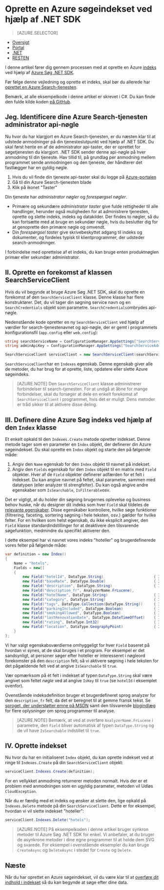 <properties
    pageTitle="Oprette en Azure søgeindekset ved hjælp af .NET SDK | Microsoft Azure | Hostet skyen search-tjenesten"
    description="Oprette et indeks i kode ved hjælp af Azure Søg .NET SDK."
    services="search"
    documentationCenter=""
    authors="brjohnstmsft"
    manager="jhubbard"
    editor=""
    tags="azure-portal"/>

<tags
    ms.service="search"
    ms.devlang="dotnet"
    ms.workload="search"
    ms.topic="get-started-article"
    ms.tgt_pltfrm="na"
    ms.date="08/29/2016"
    ms.author="brjohnst"/>

# <a name="create-an-azure-search-index-using-the-net-sdk"></a>Oprette en Azure søgeindekset ved hjælp af .NET SDK
> [AZURE.SELECTOR]
- [Oversigt](search-what-is-an-index.md)
- [Portal](search-create-index-portal.md)
- [.NET](search-create-index-dotnet.md)
- [RESTEN](search-create-index-rest-api.md)


I denne artikel fører dig gennem processen med at oprette en Azure [indeks](https://msdn.microsoft.com/library/azure/dn798941.aspx) ved hjælp af [Azure Søg .NET SDK](https://msdn.microsoft.com/library/azure/dn951165.aspx).

Før følge denne vejledning og oprette et indeks, skal bør du allerede har [oprettet en Azure Search-tjenesten](search-create-service-portal.md).

Bemærk, at alle eksempelkode i denne artikel er skrevet i C#. Du kan finde den fulde kilde koden [på GitHub](http://aka.ms/search-dotnet-howto).

## <a name="i-identify-your-azure-search-services-admin-api-key"></a>Jeg. Identificere dine Azure Search-tjenesten administrator api-nøgle
Nu hvor du har klargjort en Azure Search-tjenesten, er du næsten klar til at udstede anmodninger på din tjenesteslutpunkt ved hjælp af .NET SDK. Du skal først hente en af de administrator api-taster, der er oprettet for søgetjenesten du klargjort. .NET SDK sender denne api-nøgle på hver anmodning til din tjeneste. Hav tillid til, på grundlag per anmodning mellem programmet sende anmodningen og den tjeneste, der håndterer det fastlægger har en gyldig nøgle.

1. Hvis du vil finde din tjeneste api-taster skal du logge på [Azure-portalen](https://portal.azure.com/)
2. Gå til din Azure Search-tjenesten blade
3. Klik på ikonet "Taster"

Din tjeneste har *administrator nøgler* og *forespørgsel nøgler*.

  - Primære og sekundære *administrator taster* give fulde rettigheder til alle handlinger, herunder også muligheden for at administrere tjenesten, oprette og slette indeks, indeks og datakilder. Der findes to nøgler, så du kan fortsætte med at bruge en sekundær nøgle, hvis du beslutter dig for at genoprette den primære nøgle og omvendt.
  - Din *forespørgsel taster* give skrivebeskyttet adgang til indeks og dokumenter, og fordeles typisk til klientprogrammer, der udsteder search-anmodninger.

I forbindelse med oprettelse af et indeks, du kan bruge enten produktnøglen primær eller sekundær administrator.

<a name="CreateSearchServiceClient"></a>
## <a name="ii-create-an-instance-of-the-searchserviceclient-class"></a>II. Oprette en forekomst af klassen SearchServiceClient
Hvis du vil begynde at bruge Azure Søg .NET SDK, skal du oprette en forekomst af den `SearchServiceClient` klasse. Denne klasse har flere konstruktører. Det, du vil tager din søgning service navn og en `SearchCredentials` objekt som parametre. `SearchCredentials`ombrydes api-nøgle.

Nedenstående kode opretter en ny `SearchServiceClient` ved hjælp af værdier for search-tjenestenavnet og api-nøgle, der er gemt i programmets konfigurationsfil (`app.config` eller `web.config`):

```csharp
string searchServiceName = ConfigurationManager.AppSettings["SearchServiceName"];
string adminApiKey = ConfigurationManager.AppSettings["SearchServiceAdminApiKey"];

SearchServiceClient serviceClient = new SearchServiceClient(searchServiceName, new SearchCredentials(adminApiKey));
```

`SearchServiceClient`har en `Indexes` egenskab. Denne egenskab giver alle de metoder, du har brug for at oprette, liste, opdatere eller slette Azure søgeindeks.

> [AZURE.NOTE] Den `SearchServiceClient` klasse administrerer forbindelser til search-tjenesten. For at undgå at åbne for mange forbindelser, skal du forsøger at dele en enkelt forekomst af `SearchServiceClient` i programmet, hvis det er muligt. Dens metoder er tråd sikker til at aktivere disse deling.

<a name="DefineIndex"></a>
## <a name="iii-define-your-azure-search-index-using-the-index-class"></a>III. Definere dine Azure Søg indeks ved hjælp af den `Index` klasse
Et enkelt opkald til den `Indexes.Create` metode opretter indekset. Denne metode tager som en parameter en `Index` objekt, der definerer din Azure søgeindekset. Du skal oprette en `Index` objekt og starte den på følgende måde:

1. Angiv den `Name` egenskab for den `Index` objekt til navnet på indekset.
2. Angiv den `Fields` egenskab for den `Index` objekt til en matrix med `Field` objekter. Hver af de `Field` objekter definerer adfærden for et felt i indekset. Du kan angive navnet på feltet, skal parametre, sammen med datatypen (eller analyzer til strengfelter). Du kan også angive andre egenskaber som `IsSearchable`, `IsFilterable`osv.

Det er vigtigt, at du holder din søgning brugernes oplevelse og business behov huske, når du designer dit indeks som hver `Field` skal tildeles de [relevante egenskaber](https://msdn.microsoft.com/library/azure/dn798941.aspx). Disse egenskaber kontrollere, hvilke søge funktioner (filtrering, faceting, sortering søgning i hele teksten, osv.) gælder for hvilke felter. For en hvilken som helst egenskab, du ikke eksplicit angiver, den `Field` klasse standardindstillinger for at deaktivere den tilsvarende søgefunktion, medmindre du specifikt aktiverer den.

I dette eksempel har vi navnet vores indeks "hoteller" og brugerdefinerede vores felter på følgende måde:

```csharp
var definition = new Index()
{
    Name = "hotels",
    Fields = new[]
    {
        new Field("hotelId", DataType.String)                       { IsKey = true, IsFilterable = true },
        new Field("baseRate", DataType.Double)                      { IsFilterable = true, IsSortable = true, IsFacetable = true },
        new Field("description", DataType.String)                   { IsSearchable = true },
        new Field("description_fr", AnalyzerName.FrLucene),
        new Field("hotelName", DataType.String)                     { IsSearchable = true, IsFilterable = true, IsSortable = true },
        new Field("category", DataType.String)                      { IsSearchable = true, IsFilterable = true, IsSortable = true, IsFacetable = true },
        new Field("tags", DataType.Collection(DataType.String))     { IsSearchable = true, IsFilterable = true, IsFacetable = true },
        new Field("parkingIncluded", DataType.Boolean)              { IsFilterable = true, IsFacetable = true },
        new Field("smokingAllowed", DataType.Boolean)               { IsFilterable = true, IsFacetable = true },
        new Field("lastRenovationDate", DataType.DateTimeOffset)    { IsFilterable = true, IsSortable = true, IsFacetable = true },
        new Field("rating", DataType.Int32)                         { IsFilterable = true, IsSortable = true, IsFacetable = true },
        new Field("location", DataType.GeographyPoint)              { IsFilterable = true, IsSortable = true }
    }
};
```

Vi har valgt egenskabsværdierne omhyggeligt for hver `Field` baseret på hvordan vi synes, at de skal bruges i et program. For eksempel er det sandsynligt, at personer søger efter hoteller er interesseret i nøgleord forekomster på den `description` felt, så vi aktivere søgning i hele teksten for det pågældende felt ved at angive `IsSearchable` til `true`.

Vær opmærksom på ét felt i indekset af typen `DataType.String` skal være angivet som feltet _nøgle_ ved at angive `IsKey` til `true` (se `hotelId` i eksemplet ovenfor).

Ovenstående indeksdefinition bruger et brugerdefineret sprog analyzer for den `description_fr` felt, da det er beregnet til at gemme fransk tekst. Se [sproget, der understøtter emne på MSDN](https://msdn.microsoft.com/library/azure/dn879793.aspx) samt den tilsvarende [blogindlæg](https://azure.microsoft.com/blog/language-support-in-azure-search/) for flere oplysninger om sprog programmer til analyse.

> [AZURE.NOTE]  Bemærk, at ved at overføre `AnalyzerName.FrLucene` i parametre, den `Field` bliver automatisk af typen `DataType.String` og de vil have `IsSearchable` indstillet til `true`.

## <a name="iv-create-the-index"></a>IV. Oprette indekset
Nu hvor du har en initialiseret `Index` objekt, du kan oprette indekset ved at ringe til `Indexes.Create` på din `SearchServiceClient` objekt:

```csharp
serviceClient.Indexes.Create(definition);
```

For en vellykket anmodning returnerer metoden normalt. Hvis der er et problem med anmodningen som en ugyldig parameter, metoden vil Udløs `CloudException`.

Når du er færdig med et indeks og ønsker at slette den, lige opkald på `Indexes.Delete` metode på din `SearchServiceClient`. Dette er for eksempel, hvordan vi vil slette indekset "hoteller":

```csharp
serviceClient.Indexes.Delete("hotels");
```

> [AZURE.NOTE] På eksempelkoden i denne artikel bruger synkron metoder til Azure Søg .NET SDK for enkel. Vi anbefaler, at du bruger de asynkrone metoder i dine egne programmer til at holde dem SVG og svarede. For eksempel i ovenstående eksempler du kan bruge `CreateAsync` og `DeleteAsync` i stedet for `Create` og `Delete`.

## <a name="next"></a>Næste
Når du har oprettet en Azure søgeindekset, vil du være klar til at [overføre dit indhold i indekset](search-what-is-data-import.md) så du kan begynde at søge efter dine data.

